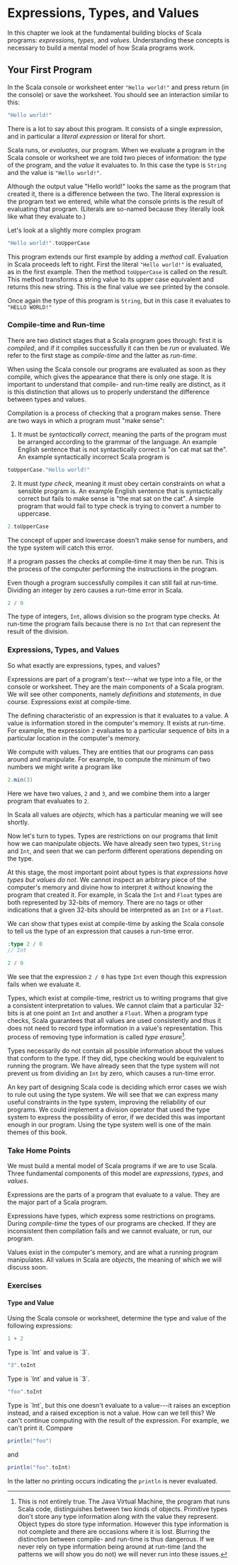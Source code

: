 # Expressions, Types, and Values

In this chapter we look at the fundamental building blocks of Scala programs: _expressions_, _types_, and _values_. Understanding these concepts is necessary to build a mental model of how Scala programs work.

## Your First Program

In the Scala console or worksheet enter `"Hello world!"` and press return (in the console) or save the worksheet. You should see an interaction similar to this:

```scala mdoc
"Hello world!"
```

There is a lot to say about this program. It consists of a single expression, and in particular a _literal expression_ or literal for short.

Scala runs, or _evaluates_, our program. When we evaluate a program in the Scala console or worksheet we are told two pieces of information: the _type_ of the program, and the _value_ it evaluates to. In this case the type is `String` and the value is `"Hello world!"`.

Although the output value "Hello world!" looks the same as the program that created it, there is a difference between the two. The literal expression is the program text we entered, while what the console prints is the result of evaluating that program. (Literals are so-named because they literally look like what they evaluate to.)

Let's look at a slightly more complex program

```scala mdoc
"Hello world!".toUpperCase
```

This program extends our first example by adding a _method call_. Evaluation in Scala proceeds left to right. First the literal `"Hello world!"` is evaluated, as in the first example. Then the method `toUpperCase` is called on the result. This method transforms a string value to its upper case equivalent and returns this new string. This is the final value we see printed by the console.

Once again the type of this program is `String`, but in this case it evaluates to `"HELLO WORLD!"`

### Compile-time and Run-time

There are two distinct stages that a Scala program goes through: first it is _compiled_, and if it compiles successfully it can then be _run_ or evaluated. We refer to the first stage as _compile-time_ and the latter as _run-time_.

When using the Scala console our programs are evaluated as soon as they compile, which gives the appearance that there is only one stage. It is important to understand that compile- and run-time really are distinct, as it is this distinction that allows us to properly understand the difference between types and values.

Compilation is a process of checking that a program makes sense. There are two ways in which a program must "make sense":

1. It must be _syntactically correct_, meaning the parts of the program must be arranged according to the grammar of the language. An example English sentence that is not syntactically correct is "on cat mat sat the". An example syntactically incorrect Scala program is

```scala
toUpperCase."Hello world!"
```

2. It must _type check_, meaning it must obey certain constraints on what a sensible program is. An example English sentence that is syntactically correct but fails to make sense is "the mat sat on the cat". A simple program that would fail to type check is trying to convert a number to uppercase.

```scala mdoc:fail
2.toUpperCase
```

The concept of upper and lowercase doesn't make sense for numbers, and the type system will catch this error.

If a program passes the checks at compile-time it may then be run. This is the process of the computer performing the instructions in the program.

Even though a program successfully compiles it can still fail at run-time. Dividing an integer by zero causes a run-time error in Scala.

```scala mdoc:fail
2 / 0
```

The type of integers, `Int`, allows division so the program type checks. At run-time the program fails because there is no `Int` that can represent the result of the division.

### Expressions, Types, and Values

So what exactly are expressions, types, and values?

Expressions are part of a program's text---what we type into a file, or the console or worksheet. They are the main components of a Scala program. We will see other components, namely _definitions_ and _statements_, in due course. Expressions exist at compile-time.

The defining characteristic of an expression is that it evaluates to a value. A value is information stored in the computer's memory. It exists at run-time. For example, the expression `2` evaluates to a particular sequence of bits in a particular location in the computer's memory.

We compute with values. They are entities that our programs can pass around and manipulate. For example, to compute the minimum of two numbers we might write a program like

```scala mdoc
2.min(3)
```

Here we have two values, `2` and `3`, and we combine them into a larger program that evaluates to `2`.

In Scala all values are _objects_, which has a particular meaning we will see shortly.

Now let's turn to types. Types are restrictions on our programs that limit how we can manipulate objects. We have already seen two types, `String` and `Int`, and seen that we can perform different operations depending on the type.

At this stage, the most important point about types is that _expressions have types but values do not_. We cannot inspect an arbitrary piece of the computer's memory and divine how to interpret it without knowing the program that created it. For example, in Scala the `Int` and `Float` types are both represented by 32-bits of memory. There are no tags or other indications that a given 32-bits should be interpreted as an `Int` or a `Float`.

We can show that types exist at compile-time by asking the Scala console to tell us the type of an expression that causes a run-time error.

```scala
:type 2 / 0
// Int
```

```scala mdoc:fail
2 / 0
```

We see that the expression `2 / 0` has type `Int` even though this expression fails when we evaluate it.

Types, which exist at compile-time, restrict us to writing programs that give a consistent interpretation to values. We cannot claim that a particular 32-bits is at one point an `Int` and another a `Float`. When a program type checks, Scala guarantees that all values are used consistently and thus it does not need to record type information in a value's representation. This process of removing type information is called _type erasure_[^type-erasure].

[^type-erasure]: This is not entirely true. The Java Virtual Machine, the program that runs Scala code, distinguishes between two kinds of objects. Primitive types don't store any type information along with the value they represent. Object types do store type information. However this type information is not complete and there are occasions where it is lost. Blurring the distinction between compile- and run-time is thus dangerous. If we never rely on type information being around at run-time (and the patterns we will show you do not) we will never run into these issues.

Types necessarily do not contain all possible information about the values that conform to the type. If they did, type checking would be equivalent to running the program. We have already seen that the type system will not prevent us from dividing an `Int` by zero, which causes a run-time error.

An key part of designing Scala code is deciding which error cases we wish to rule out using the type system. We will see that we can express many useful constraints in the type system, improving the reliability of our programs. We could implement a division operator that used the type system to express the possibility of error, if we decided this was important enough in our program. Using the type system well is one of the main themes of this book.

### Take Home Points

We must build a mental model of Scala programs if we are to use Scala. Three fundamental components of this model are _expressions_, _types_, and _values_.

Expressions are the parts of a program that evaluate to a value. They are the major part of a Scala program.

Expressions have types, which express some restrictions on programs. During _compile-time_ the types of our programs are checked. If they are inconsistent then compilation fails and we cannot evaluate, or run, our program.

Values exist in the computer's memory, and are what a running program manipulates. All values in Scala are _objects_, the meaning of which we will discuss soon.

### Exercises

#### Type and Value

Using the Scala console or worksheet, determine the type and value of the following expressions:

```scala mdoc:silent
1 + 2
```

<div class="solution">
Type is `Int` and value is `3`.
</div>

```scala mdoc:silent
"3".toInt
```

<div class="solution">
Type is `Int` and value is `3`.
</div>

```scala mdoc:fail:silent
"foo".toInt
```

<div class="solution">
Type is `Int`, but this one doesn't evaluate to a value---it raises an exception instead, and a raised exception is not a value. How can we tell this? We can't continue computing with the result of the expression. For example, we can't print it. Compare

```scala mdoc
println("foo")
```

and

```scala mdoc:fail
println("foo".toInt)
```

In the latter no printing occurs indicating the `println` is never evaluated.

</div>
